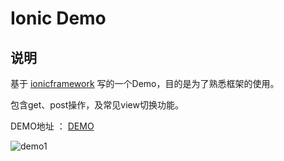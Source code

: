 Ionic Demo 
=====================

## 说明

基于 [ionicframework](http://ionicframework.com/getting-started) 写的一个Demo，目的是为了熟悉框架的使用。

包含get、post操作，及常见view切换功能。

DEMO地址 ： [DEMO](http://oos.me/ionic-demo-example/www/index.html)

![demo1](https://baofen14787.github.com/ionic-demo-example/ewm.png)
 